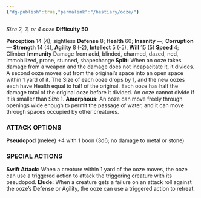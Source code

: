 ```yaml
---
{"dg-publish":true,"permalink":"/bestiary/ooze/"}
---
```


*Size 2, 3, or 4 ooze*
**Difficulty 50**

**Perception** 14 (4); sightless 
**Defense** 8; **Health** 60; **Insanity** —; **Corruption** — 
**Strength** 14 (4), **Agility** 8 (-2), **Intellect** 5 (-5), **Will** 15 (5) 
**Speed** 4; Climber 
**Immunity** Damage from acid, blinded, charmed, dazed, ned, immobilized, prone, stunned, shapechange
**Split:** When an ooze takes damage from a weapon and the
damage does not incapacitate it, it divides. A second ooze moves out from the original’s space into an open space within 1 yard of it. The Size of each ooze drops by 1, and the new oozes each have Health equal to half of the original. Each ooze has half the damage total of the original ooze before it divided.
An ooze cannot divide if it is smaller than Size 1.
**Amorphous:** An ooze can move freely through openings
wide enough to permit the passage of water, and it can move through spaces occupied by other creatures.
### ATTACK OPTIONS
**Pseudopod** (melee) +4 with 1 boon (3d6; no damage to metal or stone)
### SPECIAL ACTIONS
**Swift Attack:** When a creature within 1 yard of the ooze moves, the ooze can use a triggered action to attack the triggering creature with its pseudopod.
**Elude:** When a creature gets a failure on an attack roll against the ooze’s Defense or Agility, the ooze can use a triggered action to retreat.